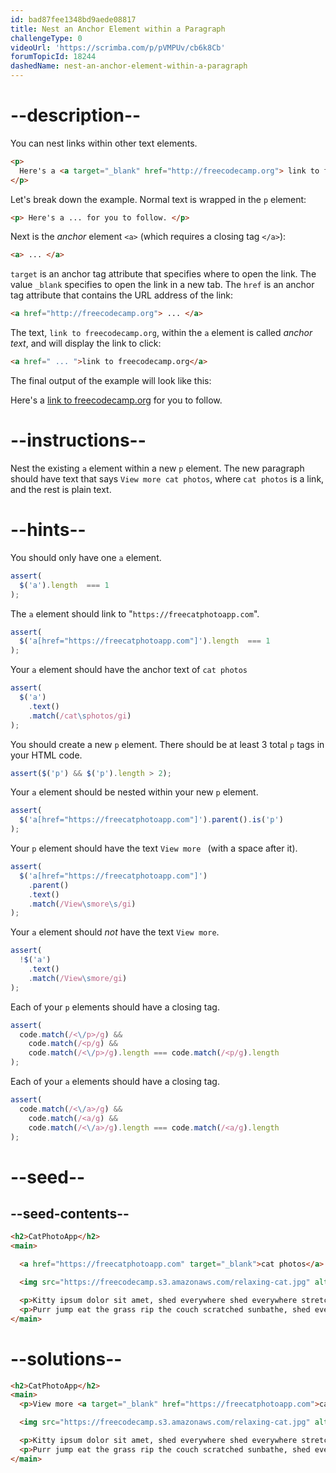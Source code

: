 ```yaml
---
id: bad87fee1348bd9aede08817
title: Nest an Anchor Element within a Paragraph
challengeType: 0
videoUrl: 'https://scrimba.com/p/pVMPUv/cb6k8Cb'
forumTopicId: 18244
dashedName: nest-an-anchor-element-within-a-paragraph
---
```


# --description--

You can nest links within other text elements.

```html
<p>
  Here's a <a target="_blank" href="http://freecodecamp.org"> link to freecodecamp.org</a> for you to follow.
</p>
```

Let's break down the example. Normal text is wrapped in the `p` element:

```html
<p> Here's a ... for you to follow. </p>
```

Next is the *anchor* element `<a>` (which requires a closing tag `</a>`):  

```html
<a> ... </a>
```

`target` is an anchor tag attribute that specifies where to open the link. The value `_blank` specifies to open the link in a new tab. The `href` is an anchor tag attribute that contains the URL address of the link:  

```html
<a href="http://freecodecamp.org"> ... </a>
```

The text, `link to freecodecamp.org`, within the `a` element is called <dfn>anchor text</dfn>, and will display the link to click:

```html
<a href=" ... ">link to freecodecamp.org</a>
```

The final output of the example will look like this:  

Here's a [link to freecodecamp.org](http://freecodecamp.org) for you to follow.

# --instructions--

Nest the existing `a` element within a new `p` element. The new paragraph should have text that says `View more cat photos`, where `cat photos` is a link, and the rest is plain text.

# --hints--

You should only have one `a` element.

```js
assert(
  $('a').length  === 1 
);
```

The `a` element should link to "`https://freecatphotoapp.com`".

```js
assert(
  $('a[href="https://freecatphotoapp.com"]').length  === 1 
);
```

Your `a` element should have the anchor text of `cat photos`

```js
assert(
  $('a')
    .text()
    .match(/cat\sphotos/gi)
);
```

You should create a new `p` element. There should be at least 3 total `p` tags in your HTML code.

```js
assert($('p') && $('p').length > 2);
```

Your `a` element should be nested within your new `p` element.

```js
assert(
  $('a[href="https://freecatphotoapp.com"]').parent().is('p')
);
```

Your `p` element should have the text `View more ` (with a space after it).

```js
assert(
  $('a[href="https://freecatphotoapp.com"]')
    .parent()
    .text()
    .match(/View\smore\s/gi)
);
```

Your `a` element should <em>not</em> have the text `View more`.

```js
assert(
  !$('a')
    .text()
    .match(/View\smore/gi)
);
```

Each of your `p` elements should have a closing tag.

```js
assert(
  code.match(/<\/p>/g) &&
    code.match(/<p/g) &&
    code.match(/<\/p>/g).length === code.match(/<p/g).length
);
```

Each of your `a` elements should have a closing tag.

```js
assert(
  code.match(/<\/a>/g) &&
    code.match(/<a/g) &&
    code.match(/<\/a>/g).length === code.match(/<a/g).length
);
```

# --seed--

## --seed-contents--

```html
<h2>CatPhotoApp</h2>
<main>

  <a href="https://freecatphotoapp.com" target="_blank">cat photos</a>

  <img src="https://freecodecamp.s3.amazonaws.com/relaxing-cat.jpg" alt="A cute orange cat lying on its back.">

  <p>Kitty ipsum dolor sit amet, shed everywhere shed everywhere stretching attack your ankles chase the red dot, hairball run catnip eat the grass sniff.</p>
  <p>Purr jump eat the grass rip the couch scratched sunbathe, shed everywhere rip the couch sleep in the sink fluffy fur catnip scratched.</p>
</main>
```

# --solutions--

```html
<h2>CatPhotoApp</h2>
<main>
  <p>View more <a target="_blank" href="https://freecatphotoapp.com">cat photos</a></p>

  <img src="https://freecodecamp.s3.amazonaws.com/relaxing-cat.jpg" alt="A cute orange cat lying on its back.">

  <p>Kitty ipsum dolor sit amet, shed everywhere shed everywhere stretching attack your ankles chase the red dot, hairball run catnip eat the grass sniff.</p>
  <p>Purr jump eat the grass rip the couch scratched sunbathe, shed everywhere rip the couch sleep in the sink fluffy fur catnip scratched.</p>
</main>
```
